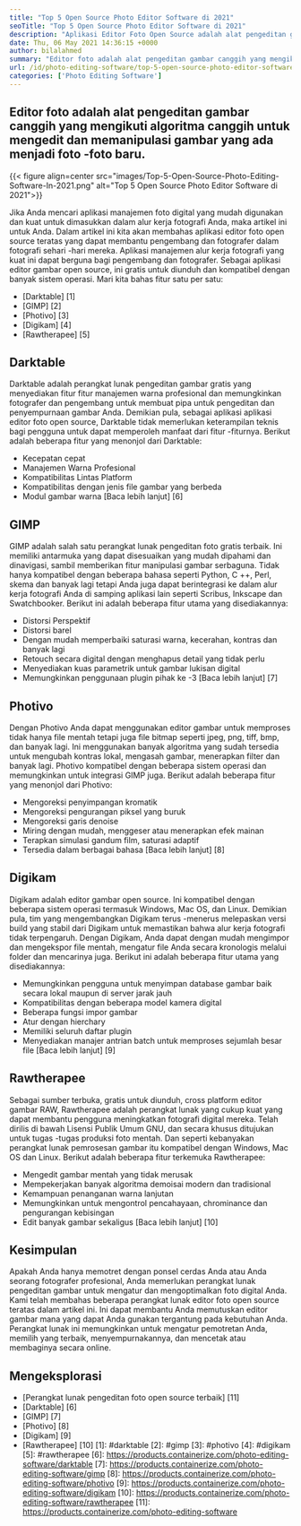 ```yaml
---
title: "Top 5 Open Source Photo Editor Software di 2021" 
seoTitle: "Top 5 Open Source Photo Editor Software di 2021" 
description: "Aplikasi Editor Foto Open Source adalah alat pengeditan gambar canggih yang mengikuti algoritma canggih untuk mengedit dan memanipulasi gambar menjadi foto -foto baru." 
date: Thu, 06 May 2021 14:36:15 +0000
author: bilalahmed
summary: "Editor foto adalah alat pengeditan gambar canggih yang mengikuti algoritma canggih untuk mengedit dan memanipulasi gambar yang ada menjadi foto -foto baru." 
url: /id/photo-editing-software/top-5-open-source-photo-editor-software-in-2021/
categories: ['Photo Editing Software']
---
```


## Editor foto adalah alat pengeditan gambar canggih yang mengikuti algoritma canggih untuk mengedit dan memanipulasi gambar yang ada menjadi foto -foto baru.

{{< figure align=center src="images/Top-5-Open-Source-Photo-Editing-Software-In-2021.png" alt="Top 5 Open Source Photo Editor Software di 2021">}}

Jika Anda mencari aplikasi manajemen foto digital yang mudah digunakan dan kuat untuk dimasukkan dalam alur kerja fotografi Anda, maka artikel ini untuk Anda. Dalam artikel ini kita akan membahas aplikasi editor foto open source teratas yang dapat membantu pengembang dan fotografer dalam fotografi sehari -hari mereka. Aplikasi manajemen alur kerja fotografi yang kuat ini dapat berguna bagi pengembang dan fotografer. Sebagai aplikasi editor gambar open source, ini gratis untuk diunduh dan kompatibel dengan banyak sistem operasi. Mari kita bahas fitur satu per satu:
  * [Darktable] [1]
  * [GIMP] [2]
  * [Photivo] [3]
  * [Digikam] [4]
  * [Rawtherapee] [5]

## Darktable
Darktable adalah perangkat lunak pengeditan gambar gratis yang menyediakan fitur fitur manajemen warna profesional dan memungkinkan fotografer dan pengembang untuk membuat pipa untuk pengeditan dan penyempurnaan gambar Anda. Demikian pula, sebagai aplikasi aplikasi editor foto open source, Darktable tidak memerlukan keterampilan teknis bagi pengguna untuk dapat memperoleh manfaat dari fitur -fiturnya. Berikut adalah beberapa fitur yang menonjol dari Darktable:
  * Kecepatan cepat
  * Manajemen Warna Profesional
  * Kompatibilitas Lintas Platform
  * Kompatibilitas dengan jenis file gambar yang berbeda
  * Modul gambar warna
[Baca lebih lanjut] [6]

## GIMP
GIMP adalah salah satu perangkat lunak pengeditan foto gratis terbaik. Ini memiliki antarmuka yang dapat disesuaikan yang mudah dipahami dan dinavigasi, sambil memberikan fitur manipulasi gambar serbaguna. Tidak hanya kompatibel dengan beberapa bahasa seperti Python, C ++, Perl, skema dan banyak lagi tetapi Anda juga dapat berintegrasi ke dalam alur kerja fotografi Anda di samping aplikasi lain seperti Scribus, Inkscape dan Swatchbooker. Berikut ini adalah beberapa fitur utama yang disediakannya:
  * Distorsi Perspektif
  * Distorsi barel
  * Dengan mudah memperbaiki saturasi warna, kecerahan, kontras dan banyak lagi
  * Retouch secara digital dengan menghapus detail yang tidak perlu
  * Menyediakan kuas parametrik untuk gambar lukisan digital
  * Memungkinkan penggunaan plugin pihak ke -3
[Baca lebih lanjut] [7]

## Photivo
Dengan Photivo Anda dapat menggunakan editor gambar untuk memproses tidak hanya file mentah tetapi juga file bitmap seperti jpeg, png, tiff, bmp, dan banyak lagi. Ini menggunakan banyak algoritma yang sudah tersedia untuk mengubah kontras lokal, mengasah gambar, menerapkan filter dan banyak lagi. Photivo kompatibel dengan beberapa sistem operasi dan memungkinkan untuk integrasi GIMP juga. Berikut adalah beberapa fitur yang menonjol dari Photivo:
  * Mengoreksi penyimpangan kromatik
  * Mengoreksi pengurangan piksel yang buruk
  * Mengoreksi garis denoise
  * Miring dengan mudah, menggeser atau menerapkan efek mainan
  * Terapkan simulasi gandum film, saturasi adaptif
  * Tersedia dalam berbagai bahasa
[Baca lebih lanjut] [8]

## Digikam
Digikam adalah editor gambar open source. Ini kompatibel dengan beberapa sistem operasi termasuk Windows, Mac OS, dan Linux. Demikian pula, tim yang mengembangkan Digikam terus -menerus melepaskan versi build yang stabil dari Digikam untuk memastikan bahwa alur kerja fotografi tidak terpengaruh. Dengan Digikam, Anda dapat dengan mudah mengimpor dan mengekspor file mentah, mengatur file Anda secara kronologis melalui folder dan mencarinya juga. Berikut ini adalah beberapa fitur utama yang disediakannya:
  * Memungkinkan pengguna untuk menyimpan database gambar baik secara lokal maupun di server jarak jauh
  * Kompatibilitas dengan beberapa model kamera digital
  * Beberapa fungsi impor gambar
  * Atur dengan hierchary
  * Memiliki seluruh daftar plugin
  * Menyediakan manajer antrian batch untuk memproses sejumlah besar file
[Baca lebih lanjut] [9]

## Rawtherapee
Sebagai sumber terbuka, gratis untuk diunduh, cross platform editor gambar RAW, Rawtherapee adalah perangkat lunak yang cukup kuat yang dapat membantu pengguna meningkatkan fotografi digital mereka. Telah dirilis di bawah Lisensi Publik Umum GNU, dan secara khusus ditujukan untuk tugas -tugas produksi foto mentah. Dan seperti kebanyakan perangkat lunak pemrosesan gambar itu kompatibel dengan Windows, Mac OS dan Linux. Berikut adalah beberapa fitur terkemuka Rawtherapee:
  * Mengedit gambar mentah yang tidak merusak
  * Mempekerjakan banyak algoritma demoisai modern dan tradisional
  * Kemampuan penanganan warna lanjutan
  * Memungkinkan untuk mengontrol pencahayaan, chrominance dan pengurangan kebisingan
  * Edit banyak gambar sekaligus
[Baca lebih lanjut] [10]

## Kesimpulan
Apakah Anda hanya memotret dengan ponsel cerdas Anda atau Anda seorang fotografer profesional, Anda memerlukan perangkat lunak pengeditan gambar untuk mengatur dan mengoptimalkan foto digital Anda. Kami telah membahas beberapa perangkat lunak editor foto open source teratas dalam artikel ini. Ini dapat membantu Anda memutuskan editor gambar mana yang dapat Anda gunakan tergantung pada kebutuhan Anda. Perangkat lunak ini memungkinkan untuk mengatur pemotretan Anda, memilih yang terbaik, menyempurnakannya, dan mencetak atau membaginya secara online.

## Mengeksplorasi
  * [Perangkat lunak pengeditan foto open source terbaik] [11]
  * [Darktable] [6]
  * [GIMP] [7]
  * [Photivo] [8]
  * [Digikam] [9]
  * [Rawtherapee] [10]
[1]: #darktable
[2]: #gimp
[3]: #photivo
[4]: #digikam
[5]: #rawtherapee
[6]: https://products.containerize.com/photo-editing-software/darktable
[7]: https://products.containerize.com/photo-editing-software/gimp
[8]: https://products.containerize.com/photo-editing-software/photivo
[9]: https://products.containerize.com/photo-editing-software/digikam
[10]: https://products.containerize.com/photo-editing-software/rawtherapee
[11]: https://products.containerize.com/photo-editing-software
